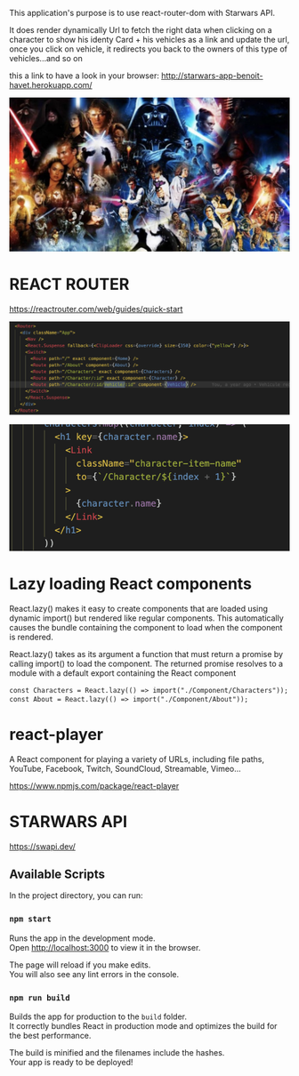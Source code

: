 This application's purpose is to use react-router-dom with Starwars API.

It does render dynamically Url to fetch the right data when clicking on a character to show his identy Card + his vehicles as a link and update the url, once you click on vehicle, it redirects you back to the owners of this type of vehicles...and so on

this a link to have a look in your browser: http://starwars-app-benoit-havet.herokuapp.com/

![](/src/starWarsPoster.png)

# REACT ROUTER

https://reactrouter.com/web/guides/quick-start

![](/src/react-router.png)

![](/src/react-router-link.png)


# Lazy loading React components

React.lazy() makes it easy to create components that are loaded using dynamic import() but rendered like regular components. This automatically causes the bundle containing the component to load when the component is rendered.

React.lazy() takes as its argument a function that must return a promise by calling import() to load the component. The returned promise resolves to a module with a default export containing the React component

```
const Characters = React.lazy(() => import("./Component/Characters"));
const About = React.lazy(() => import("./Component/About"));
```

# react-player

A React component for playing a variety of URLs, including file paths, YouTube, Facebook, Twitch, SoundCloud, Streamable, Vimeo...

https://www.npmjs.com/package/react-player

# STARWARS API

https://swapi.dev/

## Available Scripts

In the project directory, you can run:

### `npm start`

Runs the app in the development mode.<br>
Open [http://localhost:3000](http://localhost:3000) to view it in the browser.

The page will reload if you make edits.<br>
You will also see any lint errors in the console.

### `npm run build`

Builds the app for production to the `build` folder.<br>
It correctly bundles React in production mode and optimizes the build for the best performance.

The build is minified and the filenames include the hashes.<br>
Your app is ready to be deployed!
